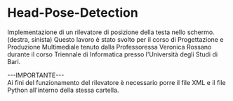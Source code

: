 # Head-Pose-Detection
Implementazione di un rilevatore di posizione della testa nello schermo. (destra, sinista)
Questo lavoro è stato svolto per il corso di Progettazione e Produzione Multimediale tenuto dalla Professoressa Veronica Rossano durante il corso Triennale di Informatica presso l'Università degli Studi di Bari.

---IMPORTANTE--- <br>
Ai fini del funzionamento del rilevatore è necessario porre il file XML e il file Python all'interno della stessa cartella.
